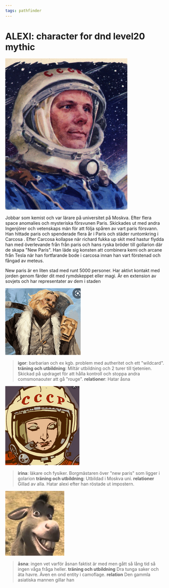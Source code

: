 ```yaml
---
tags: pathfinder
---
```

# ALEXI: character for dnd level20 mythic
![picture 1](../../images/9a635b8985d4322d11aa1449e44268f1e7287028ebfb4e2bfe91948f5e407d6a.png)  

Jobbar som kemist och var lärare på universitet på Moskva. Efter flera space anomalies och mysteriska försvunen Paris. Skickades ut med andra Ingenjörer och vetenskaps män för att följa spåren av vart paris försvann. Han hittade paris  och spenderade flera år i Paris och  städer runtomkring i Carcosa . Efter Carcosa kollapse när richard fukka up skit med hastur flydda han med överlevande från från paris och hans ryska bröder till gollarion där de skapa "New Paris". Han läde sig konsten att combinera kemi och arcane från Tesla när han fortfarande bode i carcosa innan han vart förstenad och fångad av meteus. 

New paris är en liten stad med runt 5000 personer. Har aktivt kontakt med jorden genom färder dit med rymdskeppet eller magi. Är en extension av sovjets och har representater av dem i staden


![](../../attachments/2022-02-17-12-13-06.png)
> **igor**: barbarian och ex kgb. problem med autheritet och ett "wildcard".
> **träning och utbildning**: Miltär utbildning och 2 turer till tjetenien. Skickad på updraget för att hålla kontroll och stoppa andra comsmonaouter att gå "rouge".
> **relationer**: Hatar åsna

![](../../attachments/2022-02-17-12-18-58.png)

> **irina**: läkare och fysiker. Borgmästaren över "new paris" som ligger i golarion
> **träning och utbildning**: Utbildad i Moskva uni.
> **relationer** Gillad av alla. Hatar alexi efter han röstade ut impostern.

![](../../attachments/2022-02-17-12-23-49.png)

> **åsna**: ingen vet varför åsnan faktist är med men gått så lång tid så ingen våga fråga heller.
> **träning och utbildning** Dra tunga saker och äta havre. Även en ond entity i camoflage.
> **relation** Den gammla asiatiska mannen gillar han